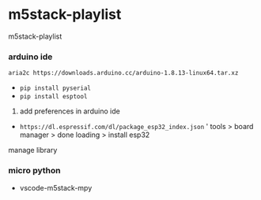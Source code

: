 # m5stack-playlist
m5stack-playlist


### arduino ide
`aria2c https://downloads.arduino.cc/arduino-1.8.13-linux64.tar.xz`

- `pip install pyserial`
- `pip install esptool`

1. add preferences in arduino ide
- `https://dl.espressif.com/dl/package_esp32_index.json`
'
tools > board manager > done loading > install esp32

manage library


### micro python
- vscode-m5stack-mpy